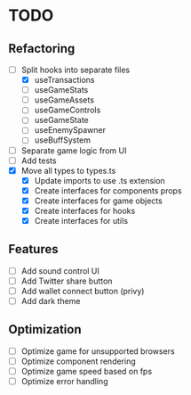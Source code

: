 # TODO

## Refactoring
- [ ] Split hooks into separate files
  - [x] useTransactions
  - [ ] useGameStats
  - [ ] useGameAssets
  - [ ] useGameControls
  - [ ] useGameState
  - [ ] useEnemySpawner
  - [ ] useBuffSystem
- [ ] Separate game logic from UI
- [ ] Add tests
- [x] Move all types to types.ts
  - [x] Update imports to use .ts extension
  - [x] Create interfaces for components props
  - [x] Create interfaces for game objects
  - [x] Create interfaces for hooks
  - [x] Create interfaces for utils

## Features
- [ ] Add sound control UI
- [ ] Add Twitter share button
- [ ] Add wallet connect button (privy)
- [ ] Add dark theme

## Optimization
- [ ] Optimize game for unsupported browsers
- [ ] Optimize component rendering
- [ ] Optimize game speed based on fps
- [ ] Optimize error handling
